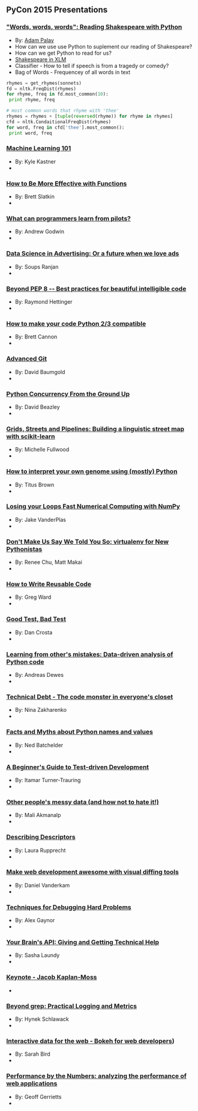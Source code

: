 ## PyCon 2015 Presentations

### ["Words, words, words": Reading Shakespeare with Python](https://www.youtube.com/watch?v=EoWG0lavg9U)
* By: [Adam Palay](http://www.adampalay.com/)
* How can we use use Python to suplement our reading of Shakespeare?
* How can we get Python to read for us?
* [Shakespeare in XLM](https://github.com/severdia/PlayShakespeare.com-XML)
* Classifier - How to tell if speech is from a tragedy or comedy?
* Bag of Words - Frequencey of all words in text

```python
rhymes = get_rhymes(sonnets)
fd = nltk.FreqDist(rhymes)
for rhyme, freq in fd.most_common(10):
 print rhyme, freq

# most common words that rhyme with 'thee'
rhymes = rhymes + [tuple(reversed(rhyme)) for rhyme in rhymes]
cfd = nltk.CondaitionalFreqDist(rhymes)
for word, freq in cfd['thee'].most_common():
 print word, freq
```

### [Machine Learning 101](https://www.youtube.com/watch?v=r-1XJBHot58)
* By: Kyle Kastner
* 

### [How to Be More Effective with Functions](https://www.youtube.com/watch?v=WjJUPxKB164)
* By: Brett Slatkin
* 

### [What can programmers learn from pilots?](https://www.youtube.com/watch?v=we4G_X91e5w)
* By: Andrew Godwin 
* 

### [Data Science in Advertising: Or a future when we love ads](https://www.youtube.com/watch?v=HZTgLuOpFU8)
* By: Soups Ranjan
* 

### [Beyond PEP 8 -- Best practices for beautiful intelligible code](https://www.youtube.com/watch?v=wf-BqAjZb8M)
* By: Raymond Hettinger
* 

### [How to make your code Python 2/3 compatible](https://www.youtube.com/watch?v=KPzDX5TX5HE)
* By: Brett Cannon
* 

### [Advanced Git](https://www.youtube.com/watch?v=4EOZvow1mk4)
* By: David Baumgold
* 

### [Python Concurrency From the Ground Up](https://www.youtube.com/watch?v=MCs5OvhV9S4)
* By: David Beazley
* 

### [Grids, Streets and Pipelines: Building a linguistic street map with scikit-learn](https://www.youtube.com/watch?v=MIFOTFdtK2k)
* By: Michelle Fullwood
* 

### [How to interpret your own genome using (mostly) Python](https://www.youtube.com/watch?v=jV4YMQHZmMk)
* By: Titus Brown
* 

### [Losing your Loops Fast Numerical Computing with NumPy](https://www.youtube.com/watch?v=EEUXKG97YRw)
* By: Jake VanderPlas
* 

### [Don't Make Us Say We Told You So: virtualenv for New Pythonistas](https://www.youtube.com/watch?v=Xdv7vwIIThY)
* By: Renee Chu, Matt Makai
* 

### [How to Write Reusable Code](https://www.youtube.com/watch?v=r9cnHO15YgU)
* By: Greg Ward
* 

### [Good Test, Bad Test](https://www.youtube.com/watch?v=RfR_QRoNZxo)
* By: Dan Crosta
* 

### [Learning from other's mistakes: Data-driven analysis of Python code](https://www.youtube.com/watch?v=rN0kNQLDYCI)
* By: Andreas Dewes
* 

### [Technical Debt - The code monster in everyone's closet](https://www.youtube.com/watch?v=JKYktDRoRxw)
* By: Nina Zakharenko
* 

### [Facts and Myths about Python names and values](https://www.youtube.com/watch?v=_AEJHKGk9ns)
* By: Ned Batchelder
* 

### [A Beginner's Guide to Test-driven Development](https://www.youtube.com/watch?v=ePaga05gisk)
* By: Itamar Turner-Trauring
* 

### [Other people's messy data (and how not to hate it!)](https://www.youtube.com/watch?v=_eQ_8U5kruQ)
* By: Mali Akmanalp
* 

### [Describing Descriptors](https://www.youtube.com/watch?v=h2-WPwGnHqE)
* By: Laura Rupprecht
* 

### [Make web development awesome with visual diffing tools](https://www.youtube.com/watch?v=jUUTqgzNR3M)
* By: Daniel Vanderkam
* 

### [Techniques for Debugging Hard Problems](https://www.youtube.com/watch?v=ij99SGGEX34)
* By: Alex Gaynor
* 

### [Your Brain's API: Giving and Getting Technical Help](https://www.youtube.com/watch?v=hY14Er6JX2s)
* By: Sasha Laundy
* 

### [Keynote - Jacob Kaplan-Moss](https://www.youtube.com/watch?v=hIJdFxYlEKE)
* 

### [Beyond grep: Practical Logging and Metrics](https://www.youtube.com/watch?v=gqmAwK0wNyw)
* By: Hynek Schlawack
* 

### [Interactive data for the web - Bokeh for web developers](https://www.youtube.com/watch?v=O5OvOLK-xqQ))
* By: Sarah Bird
* 

### [Performance by the Numbers: analyzing the performance of web applications](https://www.youtube.com/watch?v=UAztOuO1ANQ)
* By: Geoff Gerrietts
* 
